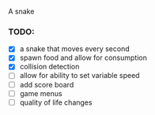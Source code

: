 
A snake

### TODO:

- [x] a snake that moves every second
- [x] spawn food and allow for consumption
- [x] collision detection
- [ ] allow for ability to set variable speed
- [ ] add score board
- [ ] game menus
- [ ] quality of life changes
